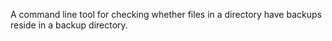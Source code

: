 A command line tool for checking whether files in a directory have backups reside in a backup directory.